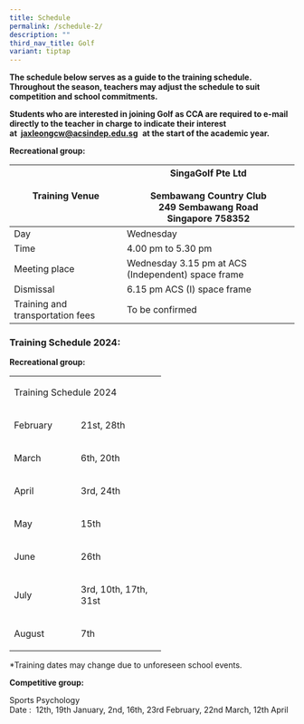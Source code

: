 ```yaml
---
title: Schedule
permalink: /schedule-2/
description: ""
third_nav_title: Golf
variant: tiptap
---
```

**The schedule below serves as a guide to the training schedule. Throughout the season, teachers may adjust the schedule&nbsp;to suit competition and school commitments.**

**Students who are interested in joining Golf as CCA are required to e-mail directly to the teacher in charge to indicate their interest at&nbsp;&nbsp;[jaxleongcw@acsindep.edu.sg](mailto:jaxleongcw@acsindep.edu.sg)**&nbsp; **at the start of the academic year.**

**Recreational group:**

<table>
<thead>
  <tr>
    <th>Training Venue</th>
    <th>SingaGolf Pte Ltd<br><br>Sembawang Country Club<br>249 Sembawang Road<br>Singapore 758352</th>
  </tr>
</thead>
<tbody>
  <tr>
    <td>Day</td>
    <td>Wednesday</td>
  </tr>
  <tr>
    <td>Time</td>
    <td>4.00 pm to 5.30 pm</td>
  </tr>
  <tr>
    <td>Meeting place</td>
    <td>Wednesday 3.15 pm at ACS (Independent) space frame</td>
  </tr>
  <tr>
    <td>Dismissal</td>
    <td>6.15 pm ACS (I) space frame</td>
  </tr>
  <tr>
    <td>Training and transportation fees</td>
    <td>To be confirmed</td>
  </tr>
</tbody>
</table>

### Training Schedule 2024:

<p><strong>Recreational group:</strong></p>
<table width="237">
<tbody>
<tr>
<td width="236" colspan="3">
<p>Training Schedule 2024</p>
</td>
</tr>
<tr>
<td width="102">
<p>February</p>
</td>
<td width="119">
<p>21st, 28th</p>
</td>
</tr>
<tr>
<td width="102">
<p>March</p>
</td>
<td width="119">
<p>6th, 20th</p>
</td>
</tr>
<tr>
<td width="102">
<p>April</p>
</td>
<td width="119">
<p>3rd, 24th</p>
</td>
</tr>
<tr>
<td width="102">
<p>May</p>
</td>
<td width="119">
<p>15th</p>
</td>
</tr>
<tr>
<td width="102">
<p>June</p>
</td>
<td width="119">
<p>26th</p>
</td>
</tr>
<tr>
<td width="102">
<p>July</p>
</td>
<td width="134" colspan="2">
<p>3rd, 10th, 17th, 31st</p>
</td>
</tr>
<tr>
<td width="102">
<p>August</p>
</td>
<td width="119">
<p>7th</p>
</td>
</tr>
</tbody>
</table>

*Training dates may change due to unforeseen school events.

**Competitive group:**

Sports Psychology<br>
Date :&nbsp; 12th, 19th January, 2nd, 16th, 23rd February, 22nd March, 12th April